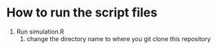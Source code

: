 # How to run the script files

1. Run simulation.R
	1. change the directory name to where you git clone this repository 
